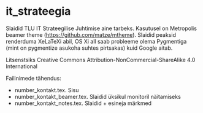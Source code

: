 it_strateegia
=============

Slaidid TLU IT Strateegilise Juhtimise aine tarbeks. Kasutusel on Metropolis beamer theme (https://github.com/matze/mtheme). Slaidid peaksid renderduma XeLaTeXi abil, OS Xi all saab probleeme olema Pygmentiga (mint on pygmentize asukoha suhtes pirtsakas) kuid Google aitab.

Litsenstsiks Creative Commons Attribution-NonCommercial-ShareAlike 4.0 International

Failinimede tähendus:
* number_kontakt.tex. Sisu
* number_kontakt_beamer.tex. Slaidid üksikul monitoril näitamiseks
* number_kontakt_notes.tex. Slaidid + esineja märkmed
